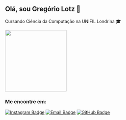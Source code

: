 ## Olá, sou Gregório Lotz 👋
Cursando Ciência da Computação na UNIFIL Londrina 🎓

<a href="https://github.com/anuraghazra/github-readme-stats">
  <img height=200 align="center" src="https://github-readme-stats.vercel.app/api?username=gregoriounifil&show_icons=true&theme=dracula" />
</a>

### Me encontre em:
[![Instagram Badge](https://img.shields.io/badge/-Instagram-ff4f5e?style=flat&logo=instagram&logoColor=white)](https://www.instagram.com/gregoriolotz/)
[![Email Badge](https://img.shields.io/badge/-Email-c0392b?style=flat&logo=gmail&logoColor=white)](mailto:gregoriolotz@gmail.com)
[![GitHub Badge](https://img.shields.io/badge/-GitHub-333333?style=flat&logo=github&logoColor=white)](https://github.com/gregoriolotz)
